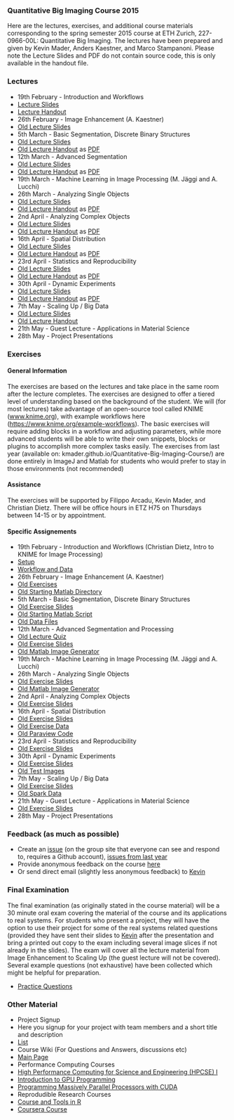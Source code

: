 ### Quantitative Big Imaging Course 2015
Here are the lectures, exercises, and additional course materials corresponding to the spring semester 2015 course at ETH Zurich, 227-0966-00L: Quantitative Big Imaging. 
The lectures have been prepared and given by Kevin Mader, Anders Kaestner, and Marco Stampanoni. Please note the Lecture Slides and PDF do not contain source code, this is only available in the handout file.

### Lectures
- 19th February - Introduction and Workflows
 - [Lecture Slides](https://rawgithub.com/kmader/Quantitative-Big-Imaging-2015/master/Lectures/01-Slides.html)
 - [Lecture Handout](https://rawgithub.com/kmader/Quantitative-Big-Imaging-2015/master/Lectures/01-Handout.html)
- 26th February - Image Enhancement (A. Kaestner)
 - [Old Lecture Slides](https://github.com/kmader/Quantitative-Big-Imaging-Course/blob/master/Lectures/02-Enhanced.pdf?raw=true)
- 5th March - Basic Segmentation, Discrete Binary Structures
 - [Old Lecture Slides](https://rawgithub.com/kmader/Quantitative-Big-Imaging-Course/master/Lectures/03-Segmentation.html)
 - [Old Lecture Handout](https://rawgithub.com/kmader/Quantitative-Big-Imaging-Course/master/Lectures/Segmentation_files/printable.html) as [PDF](https://rawgithub.com/kmader/Quantitative-Big-Imaging-Course/master/Lectures/03-Segmentation.pdf)
- 12th March - Advanced Segmentation
 - [Old Lecture Slides](https://rawgithub.com/kmader/Quantitative-Big-Imaging-Course/master/Lectures/04-AdvSegmentation.html)
 - [Old Lecture Handout](https://rawgithub.com/kmader/Quantitative-Big-Imaging-Course/master/Lectures/04-AdvSegmentation_files/printable.html) as [PDF](https://rawgithub.com/kmader/Quantitative-Big-Imaging-Course/master/Lectures/04-AdvSegmentation.pdf)
- 19th March - Machine Learning in Image Processing (M. Jäggi and A. Lucchi)
- 26th March - Analyzing Single Objects
 - [Old Lecture Slides](https://rawgithub.com/kmader/Quantitative-Big-Imaging-Course/master/Lectures/05-ShapeAnalysis.html)
 - [Old Lecture Handout](https://rawgithub.com/kmader/Quantitative-Big-Imaging-Course/master/Lectures/05-ShapeAnalysis_files/printable.html) as [PDF](https://rawgithub.com/kmader/Quantitative-Big-Imaging-Course/master/Lectures/05-ShapeAnalysis.pdf)
- 2nd April -  Analyzing Complex Objects
 - [Old Lecture Slides](https://rawgithub.com/kmader/Quantitative-Big-Imaging-Course/master/Lectures/06-ComplexObjects.html)
 - [Old Lecture Handout](https://rawgithub.com/kmader/Quantitative-Big-Imaging-Course/master/Lectures/06-ComplexObjects_files/printable.html) as [PDF](https://rawgithub.com/kmader/Quantitative-Big-Imaging-Course/master/Lectures/06-ComplexObjects.pdf)
- 16th April -  Spatial Distribution
 - [Old Lecture Slides](https://rawgithub.com/kmader/Quantitative-Big-Imaging-Course/master/Lectures/07-DistributionAnalysis.html)
 - [Old Lecture Handout](https://rawgithub.com/kmader/Quantitative-Big-Imaging-Course/master/Lectures/07-DistributionAnalysis_files/printable.html) as [PDF](https://rawgithub.com/kmader/Quantitative-Big-Imaging-Course/master/Lectures/07-DistributionAnalysis.pdf)
- 23rd April -  Statistics and Reproducibility
 - [Old Lecture Slides](https://rawgithub.com/kmader/Quantitative-Big-Imaging-Course/master/Lectures/08-Statistics.html)
 - [Old Lecture Handout](https://rawgithub.com/kmader/Quantitative-Big-Imaging-Course/master/Lectures/08-Statistics_files/printable.html) as [PDF](https://rawgithub.com/kmader/Quantitative-Big-Imaging-Course/master/Lectures/08-Statistics.pdf)
- 30th April - Dynamic Experiments
 - [Old Lecture Slides](https://rawgithub.com/kmader/Quantitative-Big-Imaging-Course/master/Lectures/09-Dynamic.html)
 - [Old Lecture Handout](https://rawgithub.com/kmader/Quantitative-Big-Imaging-Course/master/Lectures/09-Dynamic_files/printable.html) as [PDF](https://rawgithub.com/kmader/Quantitative-Big-Imaging-Course/master/Lectures/09-Dynamic.pdf)
- 7th May - Scaling Up / Big Data
 - [Old Lecture Slides](https://rawgithub.com/kmader/Quantitative-Big-Imaging-Course/master/Lectures/10-BigData.html)
 - [Old Lecture Handout](https://rawgithub.com/kmader/Quantitative-Big-Imaging-Course/master/Lectures/10-BigData_files/printable.html)
- 21th May - Guest Lecture - Applications in Material Science
- 28th May - Project Presentations

### Exercises
#### General Information
The exercises are based on the lectures and take place in the same room after the lecture completes. The exercises are designed to offer a tiered level of understanding based on the background of the student. We will (for most lectures) take advantage of an open-source tool called KNIME (www.knime.org), with example workflows here (https://www.knime.org/example-workflows).  The basic exercises will require adding blocks in a workflow and adjusting parameters, while more advanced students will be able to write their own snippets, blocks or plugins to accomplish more complex tasks easily. 
The exercises from last year (available on: kmader.github.io/Quantitative-Big-Imaging-Course/) are done entirely in ImageJ and Matlab for students who would prefer to stay in those environments (not recommended)

#### Assistance
The exercises will be supported by Filippo Arcadu, Kevin Mader, and Christian Dietz. There will be office hours in ETZ H75 on Thursdays between 14-15 or by appointment.


#### Specific Assignements

- 19th February - Introduction and Workflows (Christian Dietz, Intro to KNIME for Image Processing)
 - [Setup](https://github.com/kmader/Quantitative-Big-Imaging-2015/blob/master/Exercises/01-Description.md)
 - [Workflow and Data](http://tinyurl.com/knime-ws-eth)
- 26th February - Image Enhancement (A. Kaestner)
 - [Old Exercises](https://github.com/kmader/Quantitative-Big-Imaging-Course/blob/master/Ex2/Exercises_ImageEnhancement.pdf?raw=true)
 - [Old Starting Matlab Directory](https://github.com/kmader/Quantitative-Big-Imaging-Course/blob/master/Ex2/matlab.zip?raw=true)
- 5th March - Basic Segmentation, Discrete Binary Structures
 - [Old Exercise Slides](https://rawgithub.com/kmader/Quantitative-Big-Imaging-Course/master/Ex3/Ex3Slides.html)
 - [Old Starting Matlab Script](https://github.com/kmader/Quantitative-Big-Imaging-Course/blob/master/Ex3/Ex3Starting.m)
 - [Old Data Files](http://people.ee.ethz.ch/~maderk/data.zip)
- 12th March - Advanced Segmentation and Processing
 - [Old Lecture Quiz](https://rawgithub.com/kmader/Quantitative-Big-Imaging-Course/master/Lectures/04-AdvSegmentation_files/quiz.html)
 - [Old Exercise Slides](https://rawgithub.com/kmader/Quantitative-Big-Imaging-Course/master/Ex4/Ex4Slides.html)
 - [Old Matlab Image Generator](https://github.com/kmader/Quantitative-Big-Imaging-Course/blob/master/Ex4/image_generator.m)
- 19th March - Machine Learning in Image Processing (M. Jäggi and A. Lucchi)
- 26th March - Analyzing Single Objects
 - [Old Exercise Slides](https://rawgithub.com/kmader/Quantitative-Big-Imaging-Course/master/Ex5/Ex5Slides.html)
 - [Old Matlab Image Generator](https://github.com/kmader/Quantitative-Big-Imaging-Course/blob/master/Ex5/cell_simulator.m)
- 2nd April -  Analyzing Complex Objects
 - [Old Exercise Slides](https://rawgithub.com/kmader/Quantitative-Big-Imaging-Course/master/Ex6/Ex6Slides.html)
- 16th April -  Spatial Distribution
 - [Old Exercise Slides](https://rawgithub.com/kmader/Quantitative-Big-Imaging-Course/master/Ex7/Ex7Slides.html)
 - [Old Exercise Data](https://rawgithub.com/kmader/Quantitative-Big-Imaging-Course/master/Ex7/)
 - [Old Paraview Code](https://github.com/kmader/Quantitative-Big-Imaging-Course/tree/master/Ex7/Paraview)
- 23rd April -  Statistics and Reproducibility
 - [Old Exercise Slides](https://rawgithub.com/kmader/Quantitative-Big-Imaging-Course/master/Ex8/Ex8Slides.html)
- 30th April - Dynamic Experiments
 - [Old Exercise Slides](https://rawgithub.com/kmader/Quantitative-Big-Imaging-Course/master/Ex9/Ex9Slides.html)
 - [Old Test Images](https://github.com/kmader/Quantitative-Big-Imaging-Course/blob/master/Ex9/testimages.zip?raw=true)
- 7th May - Scaling Up / Big Data
 - [Old Exercise Slides](https://rawgithub.com/kmader/Quantitative-Big-Imaging-Course/master/Ex10/Ex10Slides.html)
 - [Old Spark Data](https://rawgithub.com/kmader/Quantitative-Big-Imaging-Course/master/Ex10/cell_colony.csv)
- 21th May - Guest Lecture - Applications in Material Science
 - [Old Exercise Slides](https://rawgithub.com/kmader/Quantitative-Big-Imaging-Course/master/Ex11/Ex11Slides.html)
- 28th May - Project Presentations

### Feedback (as much as possible)
 - Create an [issue](https://github.com/kmader/Quantitative-Big-Imaging-2015/issues) (on the group site that everyone can see and respond to, requires a Github account), [issues from last year](https://github.com/kmader/Quantitative-Big-Imaging-Course/issues)
 - Provide anonymous feedback on the course [here](https://docs.google.com/spreadsheet/embeddedform?formkey=dEtIX1ZXMzFacmdhRF9mQVpNaWtWTXc6MA)
 - Or send direct email (slightly less anonymous feedback) to [Kevin](mailto:mader@biomed.ee.ethz.ch)

### Final Examination

The final examination (as originally stated in the course material) will be a 30 minute oral exam covering the material of the course and its applications to real systems. For students who present a project, they will have the option to use their project for some of the real systems related questions (provided they have sent their slides to [Kevin](mailto:mader@biomed.ee.ethz.ch) after the presentation and bring a printed out copy to the exam including several image slices if not already in the slides).  The exam will cover all the lecture material from Image Enhancement to Scaling Up (the guest lecture will not be covered). Several example questions (not exhaustive) have been collected which might be helpful for preparation.
- [Practice Questions](https://rawgithub.com/kmader/Quantitative-Big-Imaging-Course/master/PracticeExam/exam.html)

### Other Material
- Project Signup
 - Here you signup for your project with team members and a short title and description
 - [List](https://docs.google.com/spreadsheet/ccc?key=0AnOOBjdH2wMXdFNzVUNEUUc1WG1Cb21Gb24xZnQ5dWc&usp=sharing)
- Course Wiki (For Questions and Answers, discussions etc)
 - [Main Page](https://github.com/kmader/Quantitative-Big-Imaging-Course/wiki/Course-Wiki-Page)
- Performance Computing Courses
 - [High Performance Computing for Science and Engineering (HPCSE) I](http://cse-lab.ethz.ch/index.php/teaching/42-teaching/classes/577-hpcsei)
 - [Introduction to GPU Programming](http://cse-lab.ethz.ch/index.php/teaching/42-teaching/classes/576-etvgpufall2013)
 - [Programming Massively Parallel Processors with CUDA](https://itunes.apple.com/us/itunes-u/programming-massively-parallel/id384233322?mt=10)
- Reprodudible Research Courses
 - [Course and Tools in R](http://kbroman.github.io/Tools4RR/)
 - [Coursera Course](https://www.coursera.org/course/repdata)
